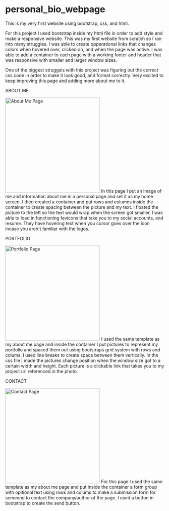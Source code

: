 # personal_bio_webpage
This is my very first website using bootstrap, css, and html.

For this project I used bootstrap inside my html file in order to add style and make a responsive website.
This was my first website from scratch so I ran into many struggles.
I was able to create opperational links that changes colors when hovered over, clicked on, and when the page was active.
I was able to add a container to each page with a working footer and header that was responsive with smaller and larger window sizes.

One of the biggest struggels with this project was figuring out the correct css code in order to make it look good, and format correctly.
Very excited to keep improving this page and adding more about me to it.


ABOUT ME

<img src="./images/about.jpg" alt="About Me Page" width="300"/>
In this page I put an image of me and information about me in a personal page and set it as my home screen. I then created a container and put rows and columns inside the container to create spacing between the picture and my text. I floated the picture to the left so the text would wrap when the screen got smaller. I was able to load in functioning favicons that take you to my social accounts, and resume. They have hovering text when you cursor goes over the icon incase you aren't familiar with the logos.


PORTFOLIO

<img src="./images/portfolio.jpg" alt="Portfolio Page" width="300"/>
I used the same template as my about me page and inside the container I put pictures to represent my portfolio and spaced them out using bootstraps grid system with rows and colums. I used line breaks to create space between them vertically. In the css file I made the pictures change position when the window size got to a certain width and height. Each picture is a clickable link that takes you to my project url referenced in the photo.


CONTACT

<img src="./images/contact.jpg" alt="Contact Page" width="300"/>
For this page I used the same template as my about me page and put inside the container a form group with opitional text using rows and colums to make a submission form for someone to contact the company/author of the page. I used a button in bootstrap to create the send button.
